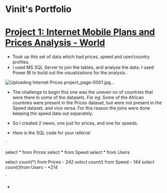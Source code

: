 # Vinit's Portfolio


# [Project 1: Internet Mobile Plans and Prices Analysis - World](https://github.com/vinidapooh/Internet-Mobile-Plans-Analysis---2020-2021) 
* Took up this set of data which had prices, speed and user/country profiles.
* I used MS SQL Server to join the tables, and analyse the data. I used Power BI to build out the visualizations for the analysis.


![Uploading Internet Prices project_page-0001.jpg…]()

* The challenge to begin this one was the uneven no of countries that were there in some of the datasets. For eg: Some of the African countries were present in the Prices dataset, but were not present in the Speed dataset, and vice versa. For this reason the joins were done keeping the speed data out separately.

* So I created 2 views, one just for prices, and one for speeds.

* Here is the SQL code for your referral

`

select * from Prices
select * from Speed
select * from Users

select count(*) from Prices - *242
select count(*) from Speed  - *144
select count(*)from Users  - *214





`




*
